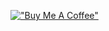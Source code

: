 [!["Buy Me A Coffee"](https://www.buymeacoffee.com/assets/img/custom_images/orange_img.png)](https://www.buymeacoffee.com/damix)
